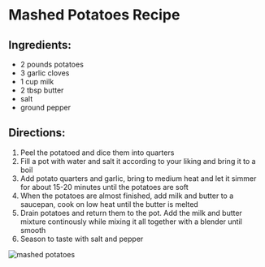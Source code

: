 # Mashed Potatoes Recipe

## Ingredients:
* 2 pounds potatoes
* 3 garlic cloves
* 1 cup  milk
* 2 tbsp butter
* salt
* ground pepper

## Directions:
1. Peel the potatoed and dice them into quarters
2. Fill a pot with water and salt it according to your liking and bring it to a boil
3. Add potato quarters and garlic, bring to medium heat and let it simmer for about 15-20 minutes until the potatoes are soft
4. When the potatoes are almost finished, add milk and butter to a saucepan, cook on low heat until the butter is melted
5. Drain potatoes and return them to the pot. Add the milk and butter mixture continously while mixing it all together with a blender until smooth
6. Season to taste with salt and pepper

![mashed potatoes](https://res.cloudinary.com/hksqkdlah/image/upload/37286_sfs-easy-mashed-potatoes-7.jpg)
                                                            
